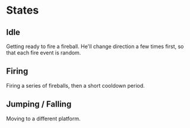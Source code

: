 # States

## Idle

Getting ready to fire a fireball. He'll change direction a few times first, so that each fire event is random.

## Firing

Firing a series of fireballs, then a short cooldown period.

## Jumping / Falling

Moving to a different platform.

